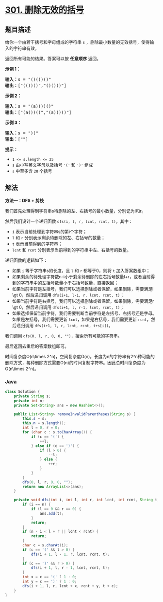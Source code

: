 # [301. 删除无效的括号](https://leetcode.cn/problems/remove-invalid-parentheses)

## 题目描述

<p>给你一个由若干括号和字母组成的字符串 <code>s</code> ，删除最小数量的无效括号，使得输入的字符串有效。</p>

<p>返回所有可能的结果。答案可以按 <strong>任意顺序</strong> 返回。</p>



<p><strong>示例 1：</strong></p>

<pre>
<strong>输入：</strong>s = "()())()"
<strong>输出：</strong>["(())()","()()()"]
</pre>

<p><strong>示例 2：</strong></p>

<pre>
<strong>输入：</strong>s = "(a)())()"
<strong>输出：</strong>["(a())()","(a)()()"]
</pre>

<p><strong>示例 3：</strong></p>

<pre>
<strong>输入：</strong>s = ")("
<strong>输出：</strong>[""]
</pre>



<p><strong>提示：</strong></p>

<ul>
	<li><code>1 <= s.length <= 25</code></li>
	<li><code>s</code> 由小写英文字母以及括号 <code>'('</code> 和 <code>')'</code> 组成</li>
	<li><code>s</code> 中至多含 <code>20</code> 个括号</li>
</ul>

## 解法

**方法一：DFS + 剪枝**

我们首先处理得到字符串s待删除的左、右括号的最小数量，分别记为l和r。

然后我们设计一个递归函数 `dfs(i, l, r, lcnt, rcnt, t)`，其中：

-   `i` 表示当前处理到字符串s的第i个字符；
-   `l` 和 `r` 分别表示剩余待删除的左、右括号的数量；
-   `t` 表示当前得到的字符串；
-   `lcnt` 和 `rcnt` 分别表示当前得到的字符串中左、右括号的数量。

递归函数的逻辑如下：

-   如果 `i` 等于字符串s的长度，且 `l` 和 `r` 都等于0，则将 `t` 加入答案数组中；
-   如果剩余的待处理字符数n-i小于剩余待删除的左右括号数量l+r，或者当前得到的字符串中的左括号数量小于右括号数量，直接返回；
-   如果当前字符是左括号，我们可以选择删除或者保留，如果删除，需要满足l \gt 0，然后递归调用 `dfs(i+1, l-1, r, lcnt, rcnt, t)`；
-   如果当前字符是右括号，我们可以选择删除或者保留，如果删除，需要满足r \gt 0，然后递归调用 `dfs(i+1, l, r-1, lcnt, rcnt, t)`；
-   如果选择保留当前字符，我们需要判断当前字符是左括号、右括号还是字母。如果是左括号，我们需要更新 `lcnt`，如果是右括号，我们需要更新 `rcnt`，然后递归调用 `dfs(i+1, l, r, lcnt, rcnt, t+s[i])`。

我们调用 `dfs(0, l, r, 0, 0, "")`，搜索所有可能的字符串。

最后返回去重后的答案数组即可。

时间复杂度O(n\times 2^n)，空间复杂度O(n)。长度为n的字符串有2^n种可能的删除方式，每种删除方式需要O(n)的时间复制字符串。因此总时间复杂度为O(n\times 2^n)。

### **Java**

```java
class Solution {
    private String s;
    private int n;
    private Set<String> ans = new HashSet<>();

    public List<String> removeInvalidParentheses(String s) {
        this.s = s;
        this.n = s.length();
        int l = 0, r = 0;
        for (char c : s.toCharArray()) {
            if (c == '(') {
                ++l;
            } else if (c == ')') {
                if (l > 0) {
                    --l;
                } else {
                    ++r;
                }
            }
        }
        dfs(0, l, r, 0, 0, "");
        return new ArrayList<>(ans);
    }

    private void dfs(int i, int l, int r, int lcnt, int rcnt, String t) {
        if (i == n) {
            if (l == 0 && r == 0) {
                ans.add(t);
            }
            return;
        }
        if (n - i < l + r || lcnt < rcnt) {
            return;
        }
        char c = s.charAt(i);
        if (c == '(' && l > 0) {
            dfs(i + 1, l - 1, r, lcnt, rcnt, t);
        }
        if (c == ')' && r > 0) {
            dfs(i + 1, l, r - 1, lcnt, rcnt, t);
        }
        int x = c == '(' ? 1 : 0;
        int y = c == ')' ? 1 : 0;
        dfs(i + 1, l, r, lcnt + x, rcnt + y, t + c);
    }
}
```
